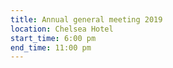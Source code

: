 ```yaml
---
title: Annual general meeting 2019
location: Chelsea Hotel
start_time: 6:00 pm
end_time: 11:00 pm
---
```

